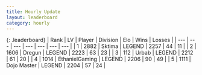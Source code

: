 ```yaml
---
title: Hourly Update
layout: leaderboard
category: hourly
---
```


{: .leaderboard}
| Rank | LV | Player | Division | Elo | Wins | Losses |
| --- | --- | --- | --- | --- | --- | --- |
| <span data-change="0">1</span> | 2882 | <span title="ID: 353063">Sktima</span> | LEGEND | <span data-change="0">2257</span> | <span data-change="0">44</span> | <span data-change="0">11</span> |
| <span data-change="1">2</span> | 1606 | <span title="ID: 337810">Dregun</span> | LEGEND | <span data-change="13">2223</span> | <span data-change="3">63</span> | <span data-change="0">23</span> |
| <span data-change="-1">3</span> | 112 | <span title="ID: 762172">Urbab</span> | LEGEND | <span data-change="0">2212</span> | <span data-change="0">61</span> | <span data-change="0">20</span> |
| <span data-change="0">4</span> | 1014 | <span title="ID: 719356">EthanielGaming</span> | LEGEND | <span data-change="0">2206</span> | <span data-change="0">90</span> | <span data-change="0">49</span> |
| <span data-change="0">5</span> | 1111 | <span title="ID: 431504">Dojo Master</span> | LEGEND | <span data-change="0">2204</span> | <span data-change="0">57</span> | <span data-change="0">24</span> |